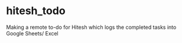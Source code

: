 # hitesh_todo
Making a remote to-do for Hitesh which logs the completed tasks into Google Sheets/ Excel
